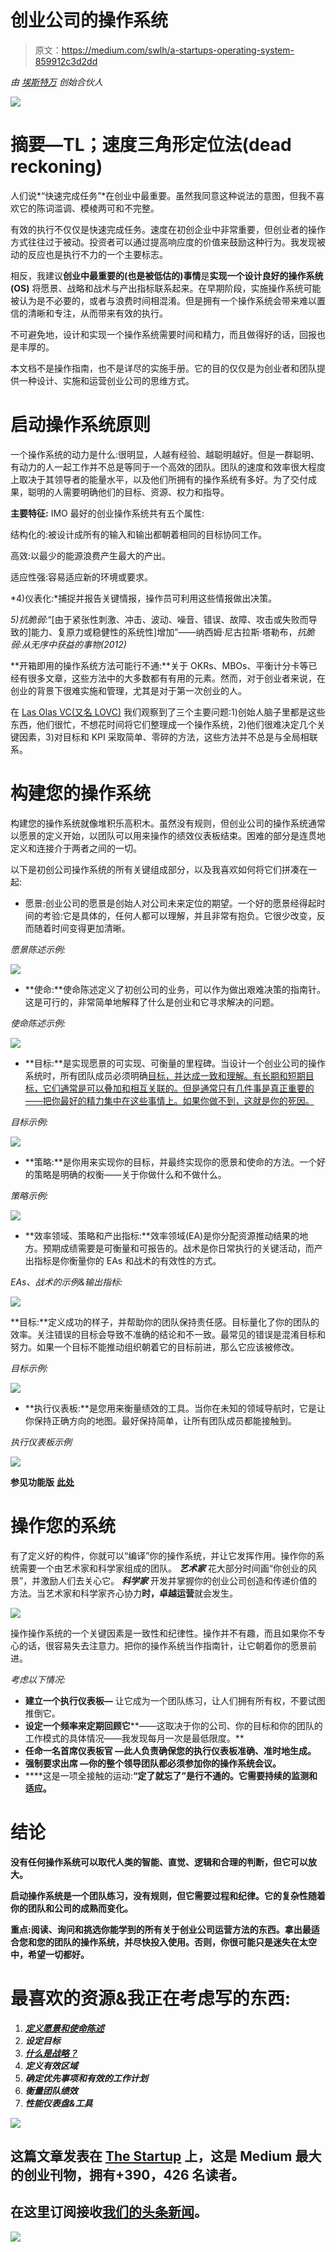 # 创业公司的操作系统

> 原文：<https://medium.com/swlh/a-startups-operating-system-859912c3d2dd>

*由* [*埃斯特万*](https://medium.com/u/e50a50a5c0a7?source=post_page-----859912c3d2dd--------------------------------) *创始合伙人*

![](img/942d539b3616644e097e42788065e2e8.png)

# 摘要—TL；速度三角形定位法(dead reckoning)

人们说*“快速完成任务”*在创业中最重要。虽然我同意这种说法的意图，但我不喜欢它的陈词滥调、模棱两可和不完整。

有效的执行不仅仅是快速完成任务。速度在初创企业中非常重要，但创业者的操作方式往往过于被动。投资者可以通过提高响应度的价值来鼓励这种行为。我发现被动的反应也是执行不力的一个主要标志。

相反，我建议**创业中最重要的(也是被低估的)事情**是**实现一个设计良好的操作系统(OS)** 将愿景、战略和战术与产出指标联系起来。在早期阶段，实施操作系统可能被认为是不必要的，或者与浪费时间相混淆。但是拥有一个操作系统会带来难以置信的清晰和专注，从而带来有效的执行。

不可避免地，设计和实现一个操作系统需要时间和精力，而且做得好的话，回报也是丰厚的。

本文档不是操作指南，也不是详尽的实施手册。它的目的仅仅是为创业者和团队提供一种设计、实施和运营创业公司的思维方式。

# 启动操作系统原则

一个操作系统的动力是什么:很明显，人越有经验、越聪明越好。但是一群聪明、有动力的人一起工作并不总是等同于一个高效的团队。团队的速度和效率很大程度上取决于其领导者的能量水平，以及他们所拥有的操作系统有多好。为了交付成果，聪明的人需要明确他们的目标、资源、权力和指导。

**主要特征:** IMO 最好的创业操作系统共有五个属性:

结构化的:被设计成所有的输入和输出都朝着相同的目标协同工作。

高效:以最少的能源浪费产生最大的产出。

适应性强:容易适应新的环境或要求。

*4)仪表化:*捕捉并报告关键情报，操作员可利用这些情报做出决策。

*5)抗脆弱:*“[由于紧张性刺激、冲击、波动、噪音、错误、故障、攻击或失败而导致的]能力、复原力或稳健性的系统性]增加”——纳西姆·尼古拉斯·塔勒布，*抗脆弱:从无序中获益的事物(2012)*

**开箱即用的操作系统方法可能行不通:**关于 OKRs、MBOs、平衡计分卡等已经有很多文章，这些方法中的大多数都有有用的元素。然而，对于创业者来说，在创业的背景下很难实施和管理，尤其是对于第一次创业的人。

在 [Las Olas VC(又名 LOVC)](https://medium.com/u/11da95b5ce49?source=post_page-----859912c3d2dd--------------------------------) 我们观察到了三个主要问题:1)创始人脑子里都是这些东西，他们很忙，不想花时间将它们整理成一个操作系统，2)他们很难决定几个关键因素，3)对目标和 KPI 采取简单、零碎的方法，这些方法并不总是与全局相联系。

# 构建您的操作系统

构建您的操作系统就像堆积乐高积木。虽然没有规则，但创业公司的操作系统通常以愿景的定义开始，以团队可以用来操作的绩效仪表板结束。困难的部分是连贯地定义和连接介于两者之间的一切。

以下是初创公司操作系统的所有关键组成部分，以及我喜欢如何将它们拼凑在一起:

*   愿景:创业公司的愿景是创始人对公司未来定位的期望。一个好的愿景经得起时间的考验:它是具体的，任何人都可以理解，并且非常有抱负。它很少改变，反而随着时间变得更加清晰。

*愿景陈述示例:*

![](img/be429064e2dbe70fa52a8a78e2a3213a.png)

*   **使命:**使命陈述定义了初创公司的业务，可以作为做出艰难决策的指南针。这是可行的，非常简单地解释了什么是创业和它寻求解决的问题。

*使命陈述示例:*

![](img/14d50abc00220d5d81a4b9fd3fee0831.png)

*   **目标:**是实现愿景的可实现、可衡量的里程碑。当设计一个创业公司的操作系统时，所有团队成员必须明确[目标，并达成一致和理解。有长期和短期目标，它们通常是可以叠加和相互关联的。但是通常只有几件事是真正重要的——把你最好的精力集中在这些事情上。如果你做不到，这就是你的死因。](https://en.wikipedia.org/wiki/SMART_criteria)

*目标示例:*

![](img/1dd6db68c8046d8d9074bdf006390bf5.png)

*   **策略:**是你用来实现你的目标，并最终实现你的愿景和使命的方法。一个好的策略是明确的权衡——关于你做什么和不做什么。

*策略示例:*

![](img/3b5819ffee7950bd44d52fced468b000.png)

*   **效率领域、策略和产出指标:**效率领域(EA)是你分配资源推动结果的地方。预期成绩需要是可衡量和可报告的。战术是你日常执行的关键活动，而产出指标是你衡量你的 EAs 和战术的有效性的方式。

*EAs、战术的示例&输出指标:*

![](img/9578c474271a6f3964e9eb7eca32f246.png)

**目标:**定义成功的样子，并帮助你的团队保持责任感。目标量化了你的团队的效率。关注错误的目标会导致不准确的结论和不一致。最常见的错误是混淆目标和努力。如果一个目标不能推动组织朝着它的目标前进，那么它应该被修改。

*目标示例:*

![](img/bc91f23fd95a08957f4ebf55578c4e84.png)

*   **执行仪表板:**是您用来衡量绩效的工具。当你在未知的领域导航时，它是让你保持正确方向的地图。最好保持简单，让所有团队成员都能接触到。

*执行仪表板示例*

![](img/743d54d8143dad49b182024a9aab184b.png)

**参见功能版** [**此处**](https://docs.google.com/spreadsheets/d/1825B5orm_6RXKtw7oqSU5urB5VMrDU1T0W29i9MbcMo/edit?usp=sharing)

# 操作您的系统

有了定义好的构件，你就可以“编译”你的操作系统，并让它发挥作用。操作你的系统需要一个由艺术家和科学家组成的团队。 ***艺术家*** 花大部分时间画“你创业的风景”，并激励人们去关心它。 ***科学家*** 开发并掌握你的创业公司创造和传递价值的方法。当艺术家和科学家齐心协力**时，卓越运营**就会发生。

![](img/d0475e9705d93acd15a43cd32a8a73f2.png)

操作操作系统的一个关键因素是一致性和纪律性。操作并不有趣，而且如果你不专心的话，很容易失去注意力。把你的操作系统当作指南针，让它朝着你的愿景前进。

*考虑以下情况:*

*   **建立一个执行仪表板—** 让它成为一个团队练习，让人们拥有所有权，不要试图推倒它。
*   **设定一个频率来定期回顾它****——这取决于你的公司、你的目标和你的团队的工作模式的具体情况——我发现每月一次是最低限度。**
*   ****任命一名首席仪表板官** —此人负责确保您的执行仪表板准确、准时地生成。**
*   ****强制要求出席** —你的整个领导团队都必须参加你的操作系统会议。**
*   ****这是一项全接触的运动:**“定了就忘了”是行不通的。它需要持续的监测和适应。**

# **结论**

**没有任何操作系统可以取代人类的智能、直觉、逻辑和合理的判断，但它可以放大。**

**启动操作系统是一个团队练习，没有规则，但它需要过程和纪律。它的复杂性随着你的团队和公司的成熟而变化。**

**重点:阅读、询问和挑选你能学到的所有关于创业公司运营方法的东西。拿出最适合您和您的团队的操作系统，并尽快投入使用。否则，你很可能只是迷失在太空中，希望一切都好。**

# **最喜欢的资源&我正在考虑写的东西:**

1.  **[*定义愿景和使命陈述*](/@gifted_products/how-and-why-to-start-a-startup-sam-altman-dustin-moskovitz-b83bdf87f745)**
2.  ***设定目标***
3.  **[*什么是战略？*](https://pdfs.semanticscholar.org/62a5/6cb47ec0a181da67358662446ab7d544c01f.pdf)**
4.  ***定义有效区域***
5.  ***确定优先事项和有效的工作计划***
6.  ***衡量团队绩效***
7.  ***性能仪表盘&工具***

**[![](img/308a8d84fb9b2fab43d66c117fcc4bb4.png)](https://medium.com/swlh)**

## **这篇文章发表在 [The Startup](https://medium.com/swlh) 上，这是 Medium 最大的创业刊物，拥有+390，426 名读者。**

## **在这里订阅接收[我们的头条新闻](http://growthsupply.com/the-startup-newsletter/)。**

**[![](img/b0164736ea17a63403e660de5dedf91a.png)](https://medium.com/swlh)**